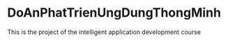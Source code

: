 # DoAnPhatTrienUngDungThongMinh
This is the project of the intelligent application development course
